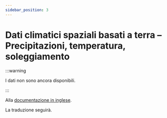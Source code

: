 ```yaml
---
sidebar_position: 3
---
```


# Dati climatici spaziali basati a terra – Precipitazioni, temperatura, soleggiamento

:::warning 

I dati non sono ancora disponibili.

:::

Alla [documentazione in inglese](https://opendatadocs.meteoswiss.ch/c-climate-data/c3-ground-based-climate-data).

La traduzione seguirà.

